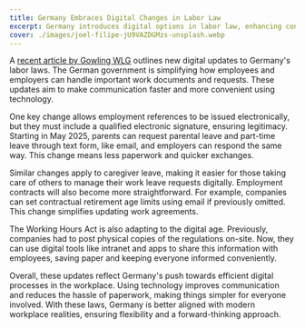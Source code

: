 ```yaml
---
title: Germany Embraces Digital Changes in Labor Law
excerpt: Germany introduces digital options in labor law, enhancing convenience, as noted by Gowling WLG's recent article.
cover: ./images/joel-filipe-jU9VAZDGMzs-unsplash.webp
---
```


A [recent article by Gowling WLG](https://loupedin.blog/2025/02/will-labour-law-go-digital-after-all/#page=1) outlines new digital updates to Germany's labor laws. The German government is simplifying how employees and employers can handle important work documents and requests. These updates aim to make communication faster and more convenient using technology.

One key change allows employment references to be issued electronically, but they must include a qualified electronic signature, ensuring legitimacy. Starting in May 2025, parents can request parental leave and part-time leave through text form, like email, and employers can respond the same way. This change means less paperwork and quicker exchanges.

Similar changes apply to caregiver leave, making it easier for those taking care of others to manage their work leave requests digitally. Employment contracts will also become more straightforward. For example, companies can set contractual retirement age limits using email if previously omitted. This change simplifies updating work agreements.

The Working Hours Act is also adapting to the digital age. Previously, companies had to post physical copies of the regulations on-site. Now, they can use digital tools like intranet and apps to share this information with employees, saving paper and keeping everyone informed conveniently.

Overall, these updates reflect Germany's push towards efficient digital processes in the workplace. Using technology improves communication and reduces the hassle of paperwork, making things simpler for everyone involved. With these laws, Germany is better aligned with modern workplace realities, ensuring flexibility and a forward-thinking approach.
